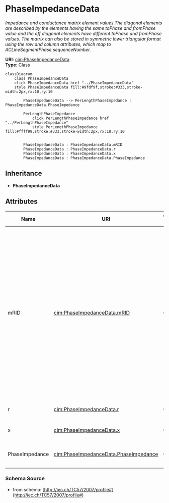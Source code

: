 # PhaseImpedanceData

_Impedance and conductance matrix element values.The diagonal elements are described by the elements having the same toPhase and fromPhase value and the off diagonal elements have different toPhase and fromPhase values.  The matrix can also be stored in symmetric lower triangular format using the row and column attributes, which map to ACLineSegmentPhase.sequenceNumber._

**URI**: [cim:PhaseImpedanceData](http://iec.ch/TC57/CIM-generic#PhaseImpedanceData)<br />
**Type**: Class

```mermaid
classDiagram
    class PhaseImpedanceData
    click PhaseImpedanceData href "../PhaseImpedanceData"
    style PhaseImpedanceData fill:#9fdf9f,stroke:#333,stroke-width:2px,rx:10,ry:10

        PhaseImpedanceData --> PerLengthPhaseImpedance : PhaseImpedanceData.PhaseImpedance

        PerLengthPhaseImpedance
            click PerLengthPhaseImpedance href "../PerLengthPhaseImpedance"
            style PerLengthPhaseImpedance fill:#ffff99,stroke:#333,stroke-width:2px,rx:10,ry:10


        PhaseImpedanceData : PhaseImpedanceData.mRID
        PhaseImpedanceData : PhaseImpedanceData.r
        PhaseImpedanceData : PhaseImpedanceData.x
        PhaseImpedanceData : PhaseImpedanceData.PhaseImpedance
```

## Inheritance
* **PhaseImpedanceData**

## Attributes
| Name | URI | Cardinality and Range | Description | Inheritance |
| ---  | --- | --- | --- | --- |
| mRID | [cim:PhaseImpedanceData.mRID](http://iec.ch/TC57/CIM-generic#PhaseImpedanceData.mRID) | 0..1 | Master resource identifier issued by a model authority. The mRID is unique within an exchange context. Global uniqueness is easily achieved by using a UUID, as specified in IETF RFC 4122, for the mRID. The use of UUID is strongly recommended.For CIMXML data files in RDF syntax conforming to IEC 61970-552, the mRID is mapped to rdf:ID or rdf:about attributes that identify CIM object elements. | direct |
| r | [cim:PhaseImpedanceData.r](http://iec.ch/TC57/CIM-generic#PhaseImpedanceData.r) | 0..1 | Resistance matrix element value, per length of unit. | direct |
| x | [cim:PhaseImpedanceData.x](http://iec.ch/TC57/CIM-generic#PhaseImpedanceData.x) | 0..1 | Reactance matrix element value, per length of unit. | direct |
| PhaseImpedance | [cim:PhaseImpedanceData.PhaseImpedance](http://iec.ch/TC57/CIM-generic#PhaseImpedanceData.PhaseImpedance) | 0..1 | Conductor phase impedance to which this data belongs. | direct |

### Schema Source
* from schema: [http://iec.ch/TC57/2007/profile#](http://iec.ch/TC57/2007/profile#)
